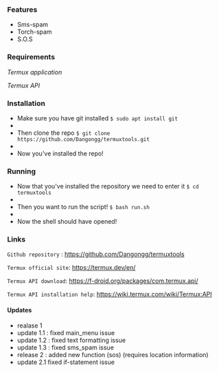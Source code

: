 ### Features

- Sms-spam
- Torch-spam
- S.O.S

### Requirements
*Termux application*

*Termux API*




### Installation

- Make sure you have git installed
`$ sudo apt install git`
-  
- Then clone the repo
`$ git clone https://github.com/Dangongg/termuxtools.git`
- 
- Now you've installed the repo!


### Running
- Now that you've installed the repository we need to enter it
`$ cd termuxtools`
- 
- Then you want to run the script!
`$ bash run.sh`
- 
- Now the shell should have opened!

### Links



`Github repository` : <https://github.com/Dangongg/termuxtools>

`Termux official site`: <https://termux.dev/en/>

`Termux API download`: <https://f-droid.org/packages/com.termux.api/>

`Termux API installation help`: <https://wiki.termux.com/wiki/Termux:API>


#### Updates

- realase 1
- update 1.1 : fixed main_menu issue
- update 1.2 : fixed text formatting issue
- update 1.3 : fixed sms_spam issue
- release 2 : added new function (sos) (requires location information)
- update 2.1 fixed if-statement issue
